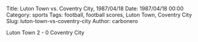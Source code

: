Title: Luton Town vs. Coventry City, 1987/04/18
Date: 1987/04/18 00:00
Category: sports
Tags: football, football scores, Luton Town, Coventry City
Slug: luton-town-vs-coventry-city
Author: carbonero


Luton Town 2 - 0 Coventry City
